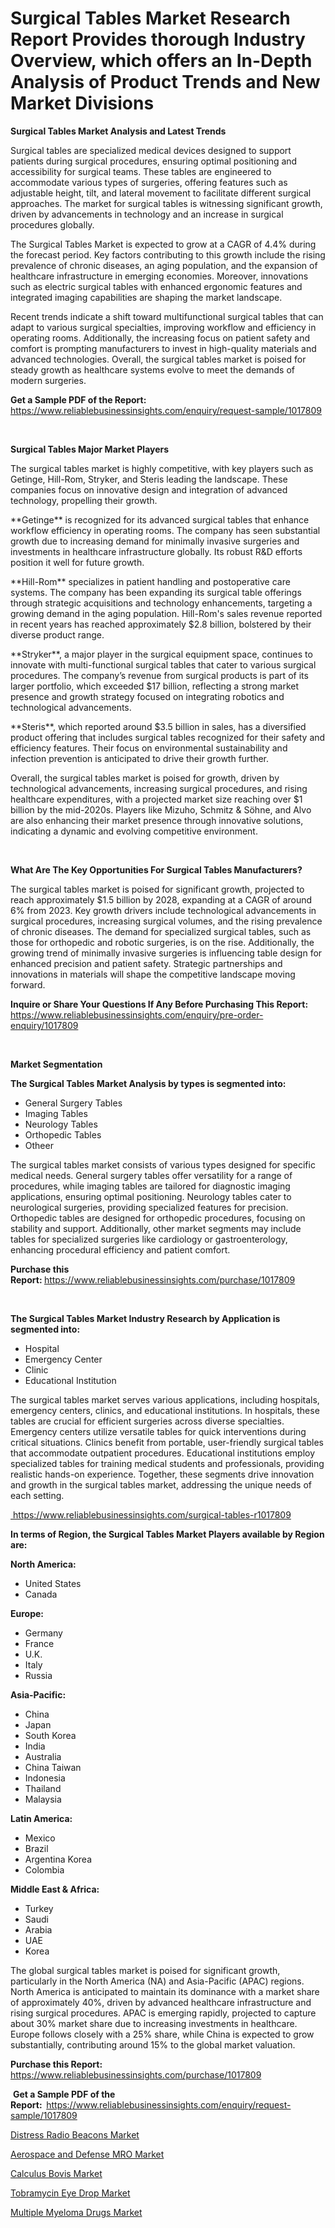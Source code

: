 <p><h1>Surgical Tables Market Research Report Provides thorough Industry Overview, which offers an In-Depth Analysis of Product Trends and New Market Divisions</h1></p><p><strong>Surgical Tables Market Analysis and Latest Trends</strong></p>
<p><p>Surgical tables are specialized medical devices designed to support patients during surgical procedures, ensuring optimal positioning and accessibility for surgical teams. These tables are engineered to accommodate various types of surgeries, offering features such as adjustable height, tilt, and lateral movement to facilitate different surgical approaches. The market for surgical tables is witnessing significant growth, driven by advancements in technology and an increase in surgical procedures globally.</p><p>The Surgical Tables Market is expected to grow at a CAGR of 4.4% during the forecast period. Key factors contributing to this growth include the rising prevalence of chronic diseases, an aging population, and the expansion of healthcare infrastructure in emerging economies. Moreover, innovations such as electric surgical tables with enhanced ergonomic features and integrated imaging capabilities are shaping the market landscape. </p><p>Recent trends indicate a shift toward multifunctional surgical tables that can adapt to various surgical specialties, improving workflow and efficiency in operating rooms. Additionally, the increasing focus on patient safety and comfort is prompting manufacturers to invest in high-quality materials and advanced technologies. Overall, the surgical tables market is poised for steady growth as healthcare systems evolve to meet the demands of modern surgeries.</p></p>
<p><strong>Get a Sample PDF of the Report:&nbsp;</strong> <a href="https://www.reliablebusinessinsights.com/enquiry/request-sample/1017809?utm_campaign=1558&utm_medium=2&utm_source=Github&utm_content=ia&utm_term=04122024&utm_id=surgical-tables">https://www.reliablebusinessinsights.com/enquiry/request-sample/1017809</a></p>
<p>&nbsp;</p>
<p><strong>Surgical Tables Major Market Players</strong></p>
<p><p>The surgical tables market is highly competitive, with key players such as Getinge, Hill-Rom, Stryker, and Steris leading the landscape. These companies focus on innovative design and integration of advanced technology, propelling their growth.</p><p>**Getinge** is recognized for its advanced surgical tables that enhance workflow efficiency in operating rooms. The company has seen substantial growth due to increasing demand for minimally invasive surgeries and investments in healthcare infrastructure globally. Its robust R&D efforts position it well for future growth.</p><p>**Hill-Rom** specializes in patient handling and postoperative care systems. The company has been expanding its surgical table offerings through strategic acquisitions and technology enhancements, targeting a growing demand in the aging population. Hill-Rom's sales revenue reported in recent years has reached approximately $2.8 billion, bolstered by their diverse product range.</p><p>**Stryker**, a major player in the surgical equipment space, continues to innovate with multi-functional surgical tables that cater to various surgical procedures. The company’s revenue from surgical products is part of its larger portfolio, which exceeded $17 billion, reflecting a strong market presence and growth strategy focused on integrating robotics and technological advancements.</p><p>**Steris**, which reported around $3.5 billion in sales, has a diversified product offering that includes surgical tables recognized for their safety and efficiency features. Their focus on environmental sustainability and infection prevention is anticipated to drive their growth further.</p><p>Overall, the surgical tables market is poised for growth, driven by technological advancements, increasing surgical procedures, and rising healthcare expenditures, with a projected market size reaching over $1 billion by the mid-2020s. Players like Mizuho, Schmitz & Söhne, and Alvo are also enhancing their market presence through innovative solutions, indicating a dynamic and evolving competitive environment.</p></p>
<p>&nbsp;</p>
<p><strong>What Are The Key Opportunities For Surgical Tables Manufacturers?</strong></p>
<p><p>The surgical tables market is poised for significant growth, projected to reach approximately $1.5 billion by 2028, expanding at a CAGR of around 6% from 2023. Key growth drivers include technological advancements in surgical procedures, increasing surgical volumes, and the rising prevalence of chronic diseases. The demand for specialized surgical tables, such as those for orthopedic and robotic surgeries, is on the rise. Additionally, the growing trend of minimally invasive surgeries is influencing table design for enhanced precision and patient safety. Strategic partnerships and innovations in materials will shape the competitive landscape moving forward.</p></p>
<p><strong>Inquire or Share Your Questions If Any Before Purchasing This Report:</strong> <a href="https://www.reliablebusinessinsights.com/enquiry/pre-order-enquiry/1017809?utm_campaign=1558&utm_medium=2&utm_source=Github&utm_content=ia&utm_term=04122024&utm_id=surgical-tables">https://www.reliablebusinessinsights.com/enquiry/pre-order-enquiry/1017809</a></p>
<p>&nbsp;</p>
<p><strong>Market Segmentation</strong></p>
<p><strong>The Surgical Tables Market Analysis by types is segmented into:</strong></p>
<p><ul><li>General Surgery Tables</li><li>Imaging Tables</li><li>Neurology Tables</li><li>Orthopedic Tables</li><li>Otheer</li></ul></p>
<p><p>The surgical tables market consists of various types designed for specific medical needs. General surgery tables offer versatility for a range of procedures, while imaging tables are tailored for diagnostic imaging applications, ensuring optimal positioning. Neurology tables cater to neurological surgeries, providing specialized features for precision. Orthopedic tables are designed for orthopedic procedures, focusing on stability and support. Additionally, other market segments may include tables for specialized surgeries like cardiology or gastroenterology, enhancing procedural efficiency and patient comfort.</p></p>
<p><strong>Purchase this Report:&nbsp;</strong><a href="https://www.reliablebusinessinsights.com/purchase/1017809?utm_campaign=1558&utm_medium=2&utm_source=Github&utm_content=ia&utm_term=04122024&utm_id=surgical-tables">https://www.reliablebusinessinsights.com/purchase/1017809</a></p>
<p>&nbsp;</p>
<p><strong>The Surgical Tables Market Industry Research by Application is segmented into:</strong></p>
<p><ul><li>Hospital</li><li>Emergency Center</li><li>Clinic</li><li>Educational Institution</li></ul></p>
<p><p>The surgical tables market serves various applications, including hospitals, emergency centers, clinics, and educational institutions. In hospitals, these tables are crucial for efficient surgeries across diverse specialties. Emergency centers utilize versatile tables for quick interventions during critical situations. Clinics benefit from portable, user-friendly surgical tables that accommodate outpatient procedures. Educational institutions employ specialized tables for training medical students and professionals, providing realistic hands-on experience. Together, these segments drive innovation and growth in the surgical tables market, addressing the unique needs of each setting.</p></p>
<p><a href="https://www.reliablebusinessinsights.com/surgical-tables-r1017809?utm_campaign=1558&utm_medium=2&utm_source=Github&utm_content=ia&utm_term=04122024&utm_id=surgical-tables">&nbsp;https://www.reliablebusinessinsights.com/surgical-tables-r1017809</a></p>
<p><strong>In terms of Region, the Surgical Tables Market Players available by Region are:</strong></p>
<p>
    <p> <strong> North America: </strong>
        <ul>
            <li>United States</li>
            <li>Canada</li>
        </ul>
        </p> 
    <p> <strong> Europe: </strong>
        <ul>
            <li>Germany</li>
            <li>France</li>
            <li>U.K.</li>
            <li>Italy</li>
            <li>Russia</li>
        </ul>
        </p> 
    <p> <strong> Asia-Pacific: </strong>
        <ul>
            <li>China</li>
            <li>Japan</li>
            <li>South Korea</li>
            <li>India</li>
            <li>Australia</li>
            <li>China Taiwan</li>
            <li>Indonesia</li>
            <li>Thailand</li>
            <li>Malaysia</li>
        </ul>
        </p> 
    <p> <strong> Latin America: </strong>
        <ul>
            <li>Mexico</li>
            <li>Brazil</li>
            <li>Argentina Korea</li>
            <li>Colombia</li>
        </ul>
        </p> 
    <p> <strong> Middle East & Africa: </strong>
        <ul>
            <li>Turkey</li>
            <li>Saudi</li>
            <li>Arabia</li>
            <li>UAE</li>
            <li>Korea</li>
        </ul>
    </p>
    </p>
<p><p>The global surgical tables market is poised for significant growth, particularly in the North America (NA) and Asia-Pacific (APAC) regions. North America is anticipated to maintain its dominance with a market share of approximately 40%, driven by advanced healthcare infrastructure and rising surgical procedures. APAC is emerging rapidly, projected to capture about 30% market share due to increasing investments in healthcare. Europe follows closely with a 25% share, while China is expected to grow substantially, contributing around 15% to the global market valuation.</p></p>
<p><strong>Purchase this Report: </strong><a href="https://www.reliablebusinessinsights.com/purchase/1017809?utm_campaign=1558&utm_medium=2&utm_source=Github&utm_content=ia&utm_term=04122024&utm_id=surgical-tables">https://www.reliablebusinessinsights.com/purchase/1017809</a></p>
<p>&nbsp;<strong>Get a Sample PDF of the Report:&nbsp;&nbsp;</strong><a href="https://www.reliablebusinessinsights.com/enquiry/request-sample/1017809?utm_campaign=1558&utm_medium=2&utm_source=Github&utm_content=ia&utm_term=04122024&utm_id=surgical-tables">https://www.reliablebusinessinsights.com/enquiry/request-sample/1017809</a></p>
<p><strong></strong></p>
<p><p><a href="https://www.linkedin.com/pulse/distress-radio-beacons-market-analysis-report-2024-2031-key-insights-08qlf?utm_campaign=1558&utm_medium=2&utm_source=Github&utm_content=ia&utm_term=04122024&utm_id=surgical-tables">Distress Radio Beacons Market</a></p><p><a href="https://issuu.com/reportprime-2/docs/aerospace-and-defense-mro-market-size-2030.pptx?utm_campaign=1558&utm_medium=2&utm_source=Github&utm_content=ia&utm_term=04122024&utm_id=surgical-tables">Aerospace and Defense MRO Market</a></p><p><a href="https://issuu.com/reportprime-2/docs/calculus-bovis-market-size-2030.pptx?utm_campaign=1558&utm_medium=2&utm_source=Github&utm_content=ia&utm_term=04122024&utm_id=surgical-tables">Calculus Bovis Market</a></p><p><a href="https://www.linkedin.com/pulse/comprehensive-analysis-tobramycin-eye-drop-market-share-x3ute?utm_campaign=1558&utm_medium=2&utm_source=Github&utm_content=ia&utm_term=04122024&utm_id=surgical-tables">Tobramycin Eye Drop Market</a></p><p><a href="https://www.linkedin.com/pulse/multiple-myeloma-drugs-market-size-types-share-forecast-r3gbe?utm_campaign=1558&utm_medium=2&utm_source=Github&utm_content=ia&utm_term=04122024&utm_id=surgical-tables">Multiple Myeloma Drugs Market</a></p></p>